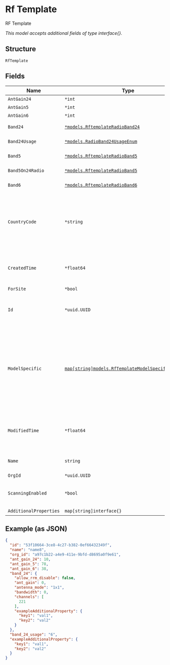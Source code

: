 
# Rf Template

RF Template

*This model accepts additional fields of type interface{}.*

## Structure

`RfTemplate`

## Fields

| Name | Type | Tags | Description |
|  --- | --- | --- | --- |
| `AntGain24` | `*int` | Optional | - |
| `AntGain5` | `*int` | Optional | - |
| `AntGain6` | `*int` | Optional | - |
| `Band24` | [`*models.RftemplateRadioBand24`](../../doc/models/rftemplate-radio-band-24.md) | Optional | Radio Band AP settings |
| `Band24Usage` | [`*models.RadioBand24UsageEnum`](../../doc/models/radio-band-24-usage-enum.md) | Optional | enum: `24`, `5`, `6`, `auto` |
| `Band5` | [`*models.RftemplateRadioBand5`](../../doc/models/rftemplate-radio-band-5.md) | Optional | Radio Band AP settings |
| `Band5On24Radio` | [`*models.RftemplateRadioBand5`](../../doc/models/rftemplate-radio-band-5.md) | Optional | Radio Band AP settings |
| `Band6` | [`*models.RftemplateRadioBand6`](../../doc/models/rftemplate-radio-band-6.md) | Optional | Radio Band AP settings |
| `CountryCode` | `*string` | Optional | Optional, country code to use. If specified, this gets applied to all sites using the RF Template |
| `CreatedTime` | `*float64` | Optional | When the object has been created, in epoch |
| `ForSite` | `*bool` | Optional | - |
| `Id` | `*uuid.UUID` | Optional | Unique ID of the object instance in the Mist Organization |
| `ModelSpecific` | [`map[string]models.RfTemplateModelSpecificProperty`](../../doc/models/rf-template-model-specific-property.md) | Optional | overwrites for a specific model. If a band is specified, it will shadow the default. Property key is the model name (e.g. "AP63") |
| `ModifiedTime` | `*float64` | Optional | When the object has been modified for the last time, in epoch |
| `Name` | `string` | Required | The name of the RF template |
| `OrgId` | `*uuid.UUID` | Optional | - |
| `ScanningEnabled` | `*bool` | Optional | Whether scanning radio is enabled |
| `AdditionalProperties` | `map[string]interface{}` | Optional | - |

## Example (as JSON)

```json
{
  "id": "53f10664-3ce8-4c27-b382-0ef66432349f",
  "name": "name8",
  "org_id": "a97c1b22-a4e9-411e-9bfd-d8695a0f9e61",
  "ant_gain_24": 10,
  "ant_gain_5": 78,
  "ant_gain_6": 38,
  "band_24": {
    "allow_rrm_disable": false,
    "ant_gain": 0,
    "antenna_mode": "1x1",
    "bandwidth": 0,
    "channels": [
      221
    ],
    "exampleAdditionalProperty": {
      "key1": "val1",
      "key2": "val2"
    }
  },
  "band_24_usage": "6",
  "exampleAdditionalProperty": {
    "key1": "val1",
    "key2": "val2"
  }
}
```

